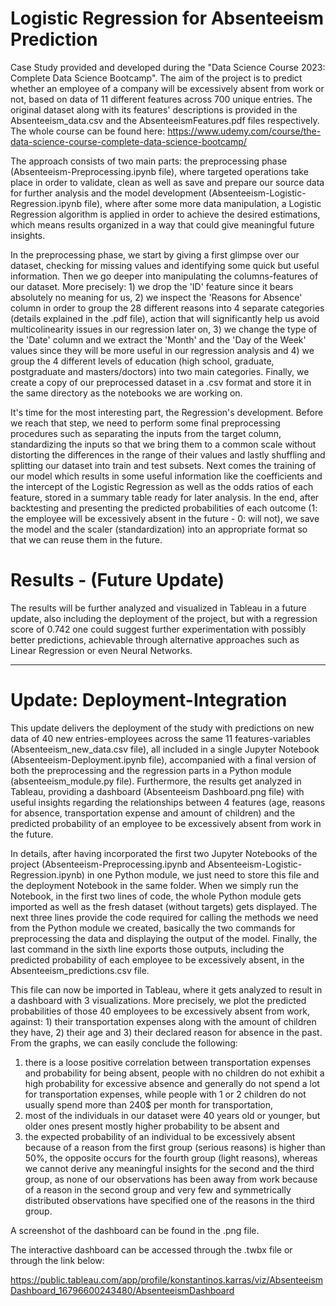 # Logistic Regression for Absenteeism Prediction

Case Study provided and developed during the "Data Science Course 2023: Complete Data Science Bootcamp".
The aim of the project is to predict whether an employee of a company will be excessively absent from work or not, based on data of 11 different features across 700 unique entries. The original dataset along with its features' descriptions is provided in the Absenteeism_data.csv and the AbsenteeismFeatures.pdf files respectively. The whole course can be found here: https://www.udemy.com/course/the-data-science-course-complete-data-science-bootcamp/ 

The approach consists of two main parts: the preprocessing phase (Absenteeism-Preprocessing.ipynb file), where targeted operations take place in order to validate, clean as well as save and prepare our source data for further analysis and the model development (Absenteeism-Logistic-Regression.ipynb file), where after some more data manipulation, a Logistic Regression algorithm is applied in order to achieve the desired estimations, which means results organized in a way that could give meaningful future insights. 

In the preprocessing phase, we start by giving a first glimpse over our dataset, checking for missing values and identifying some quick but useful information. Then we go deeper into manipulating the columns-features of our dataset. More precisely: 1) we drop the 'ID' feature since it bears absolutely no meaning for us, 2) we inspect the 'Reasons for Absence' column in order to group the 28 different reasons into 4 separate categories (details explained in the .pdf file), action that will significantly help us avoid multicolinearity issues in our regression later on, 3) we change the type of the 'Date' column and we extract the 'Month' and the 'Day of the Week' values since they will be more useful in our regression analysis and 4) we group the 4 different levels of education (high school, graduate, postgraduate and masters/doctors) into two main categories. Finally, we create a copy of our preprocessed dataset in a .csv format and store it in the same directory as the notebooks we are working on.

It's time for the most interesting part, the Regression's development. Before we reach that step, we need to perform some final preprocessing procedures such as separating the inputs from the target column, standardizing the inputs so that we bring them to a common scale without distorting the differences in the range of their values and lastly shuffling and splitting our dataset into train and test subsets. Next comes the training of our model which results in some useful information like the coefficients and the intercept of the Logistic Regression as well as the odds ratios of each feature, stored in a summary table ready for later analysis. In the end, after backtesting and presenting the predicted probabilities of each outcome (1: the employee will be excessively absent in the future - 0: will not), we save the model and the scaler (standardization) into an appropriate format so that we can reuse them in the future.

# Results - (Future Update)

The results will be further analyzed and visualized in Tableau in a future update, also including the deployment of the project, but with a regression score of 0.742 one could suggest further experimentation with possibly better predictions, achievable through alternative approaches such as Linear Regression or even Neural Networks.

-------------------------------------------------------------------------------------------------------------------------------------------------------------------------

# Update: Deployment-Integration

This update delivers the deployment of the study with predictions on new data of 40 new entries-employees across the same 11 features-variables (Absenteeism_new_data.csv file), all included in a single Jupyter Notebook (Absenteeism-Deployment.ipynb file), accompanied with a final version of both the preprocessing and the regression parts in a Python module (absenteeism_module.py file). Furthermore, the results get analyzed in Tableau, providing a dashboard (Absenteeism Dashboard.png file) with useful insights regarding the relationships between 4 features (age, reasons for absence, transportation expense and amount of children) and the predicted probability of an employee to be excessively absent from work in the future.

In details, after having incorporated the first two Jupyter Notebooks of the project (Absenteeism-Preprocessing.ipynb and Absenteeism-Logistic-Regression.ipynb) in one Python module, we just need to store this file and the deployment Notebook in the same folder. When we simply run the Notebook, in the first two lines of code, the whole Python module gets imported as well as the fresh dataset (without targets) gets displayed. The next three lines provide the code required for calling the methods we need from the Python module we created, basically the two commands for preprocessing the data and displaying the output of the model. Finally, the last command in the sixth line exports those outputs, including the predicted probability of each employee to be excessively absent, in the Absenteeism_predictions.csv file.  

This file can now be imported in Tableau, where it gets analyzed to result in a dashboard with 3 visualizations. More precisely, we plot the predicted probabilities of those 40 employees to be excessively absent from work, against: 1) their transportation expenses along with the amount of children they have, 2) their age and 3) their declared reason for absence in the past.  From the graphs, we can easily conclude the following: 
1) there is a loose positive correlation between transportation expenses and probability for being absent, people with no children do not exhibit a high probability for excessive absence and generally do not spend a lot for transportation expenses, while people with 1 or 2 children do not usually spend more than 240$ per month for transportation,
2) most of the individuals in our dataset were 40 years old or younger, but older ones present mostly higher probability to be absent and 
3) the expected probability of an individual to be excessively absent because of a reason from the first group (serious reasons) is higher than 50%, the opposite occurs for the fourth group (light reasons), whereas we cannot derive any meaningful insights for the second and the third group, as none of our observations has been away from work because of a reason in the second group and very few and symmetrically distributed observations have specified one of the reasons in the third group.

A screenshot of the dashboard can be found in the .png file.

The interactive dashboard can be accessed through the .twbx file or through the link below:

https://public.tableau.com/app/profile/konstantinos.karras/viz/AbsenteeismDashboard_16796600243480/AbsenteeismDashboard
